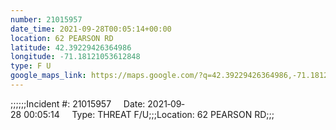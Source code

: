 ```yaml
---
number: 21015957
date_time: 2021-09-28T00:05:14+00:00
location: 62 PEARSON RD
latitude: 42.39229426364986
longitude: -71.18121053612848
type: F U
google_maps_link: https://maps.google.com/?q=42.39229426364986,-71.18121053612848
---
```


;;;;;;Incident #: 21015957     Date: 2021‐09‐28 00:05:14     Type: THREAT F/U;;;Location: 62 PEARSON RD;;;

